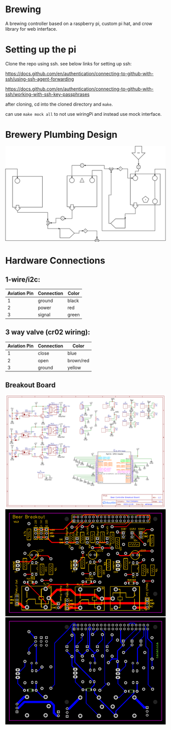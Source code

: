 # Brewing

A brewing controller based on a raspberry pi, custom pi hat, and crow library for web interface.

# Setting up the pi

Clone the repo using ssh. see below links for setting up ssh:

https://docs.github.com/en/authentication/connecting-to-github-with-ssh/using-ssh-agent-forwarding

https://docs.github.com/en/authentication/connecting-to-github-with-ssh/working-with-ssh-key-passphrases

after cloning, cd into the cloned directory and `make`.

can use `make mock all` to not use wiringPi and instead use mock interface.

# Brewery Plumbing Design

![3 vessel plumbing](https://github.com/adrianpp/Brewing/blob/master/docs/hardplumb_3_vessel.png?raw=true)

# Hardware Connections

## 1-wire/i2c:

| Aviation Pin  | Connection  | Color |
|---------------|-------------|-------|
| 1             | ground      | black |
| 2             | power       | red   |
| 3             | signal      | green |

## 3 way valve (cr02 wiring):

| Aviation Pin  | Connection  | Color |
|---------------|-------------|-------|
| 1             | close       | blue  |
| 2             | open        | brown/red   |
| 3             | ground      | yellow |

## Breakout Board
![schematic](https://github.com/adrianpp/Brewing/blob/master/docs/Schematic_Beer%20Breakout%20with%20Relays_2024-03-19.png?raw=true)
![top layer](https://github.com/adrianpp/Brewing/blob/master/docs/TOP_Beer%20Breakout%20with%20Relays_2024-03-19.png?raw=true)
![bottom layer](https://github.com/adrianpp/Brewing/blob/master/docs/BOT_Beer%20Breakout%20with%20Relays_2024-03-19.png?raw=true)
